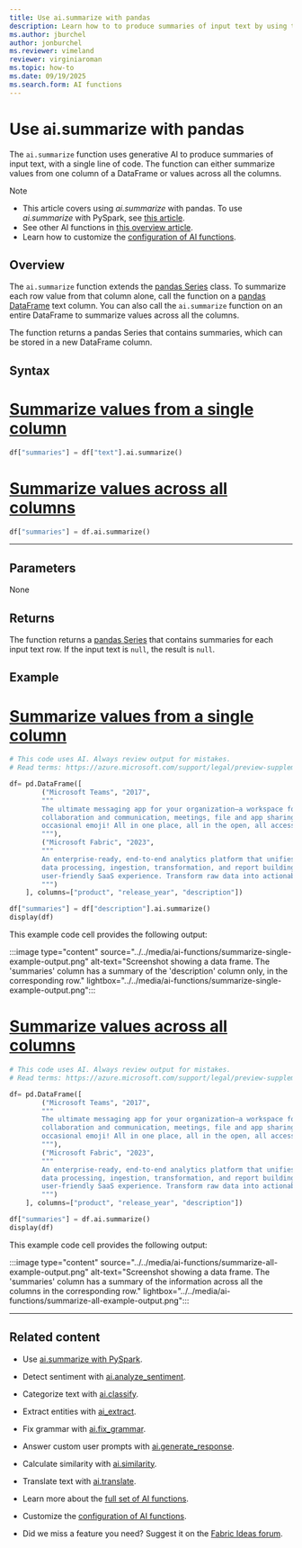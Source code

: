 ```yaml
---
title: Use ai.summarize with pandas
description: Learn how to to produce summaries of input text by using the ai.summarize function with pandas.
ms.author: jburchel
author: jonburchel
ms.reviewer: vimeland
reviewer: virginiaroman
ms.topic: how-to
ms.date: 09/19/2025
ms.search.form: AI functions
---
```


# Use ai.summarize with pandas

The `ai.summarize` function uses generative AI to produce summaries of input text, with a single line of code. The function can either summarize values from one column of a DataFrame or values across all the columns.

> [!NOTE]
> - This article covers using *ai.summarize* with pandas. To use *ai.summarize* with PySpark, see [this article](../pyspark/summarize.md).
> - See other AI functions in [this overview article](../overview.md).
> - Learn how to customize the [configuration of AI functions](./configuration.md).

## Overview

The `ai.summarize` function extends the [pandas Series](https://pandas.pydata.org/docs/reference/api/pandas.Series.html) class. To summarize each row value from that column alone, call the function on a [pandas DataFrame](https://pandas.pydata.org/docs/reference/api/pandas.DataFrame.html) text column. You can also call the `ai.summarize` function on an entire DataFrame to summarize values across all the columns.

The function returns a pandas Series that contains summaries, which can be stored in a new DataFrame column.

## Syntax

# [Summarize values from a single column](#tab/column-summary)

```python
df["summaries"] = df["text"].ai.summarize()
```

# [Summarize values across all columns](#tab/dataframe-summary)

```python
df["summaries"] = df.ai.summarize()
```

---

## Parameters

None

## Returns

The function returns a [pandas Series](https://pandas.pydata.org/docs/reference/api/pandas.Series.html) that contains summaries for each input text row. If the input text is `null`, the result is `null`.

## Example

# [Summarize values from a single column](#tab/column-summary)

```python
# This code uses AI. Always review output for mistakes. 
# Read terms: https://azure.microsoft.com/support/legal/preview-supplemental-terms/.

df= pd.DataFrame([
        ("Microsoft Teams", "2017",
        """
        The ultimate messaging app for your organization—a workspace for real-time 
        collaboration and communication, meetings, file and app sharing, and even the 
        occasional emoji! All in one place, all in the open, all accessible to everyone.
        """),
        ("Microsoft Fabric", "2023",
        """
        An enterprise-ready, end-to-end analytics platform that unifies data movement, 
        data processing, ingestion, transformation, and report building into a seamless, 
        user-friendly SaaS experience. Transform raw data into actionable insights.
        """)
    ], columns=["product", "release_year", "description"])

df["summaries"] = df["description"].ai.summarize()
display(df)
```

This example code cell provides the following output:

:::image type="content" source="../../media/ai-functions/summarize-single-example-output.png" alt-text="Screenshot showing a data frame. The 'summaries' column has a summary of the 'description' column only, in the corresponding row." lightbox="../../media/ai-functions/summarize-single-example-output.png":::

# [Summarize values across all columns](#tab/dataframe-summary)

```python
# This code uses AI. Always review output for mistakes. 
# Read terms: https://azure.microsoft.com/support/legal/preview-supplemental-terms/.

df= pd.DataFrame([
        ("Microsoft Teams", "2017",
        """
        The ultimate messaging app for your organization—a workspace for real-time 
        collaboration and communication, meetings, file and app sharing, and even the 
        occasional emoji! All in one place, all in the open, all accessible to everyone.
        """),
        ("Microsoft Fabric", "2023",
        """
        An enterprise-ready, end-to-end analytics platform that unifies data movement, 
        data processing, ingestion, transformation, and report building into a seamless, 
        user-friendly SaaS experience. Transform raw data into actionable insights.
        """)
    ], columns=["product", "release_year", "description"])

df["summaries"] = df.ai.summarize()
display(df)
```

This example code cell provides the following output:

:::image type="content" source="../../media/ai-functions/summarize-all-example-output.png" alt-text="Screenshot showing a data frame. The 'summaries' column has a summary of the information across all the columns in the corresponding row." lightbox="../../media/ai-functions/summarize-all-example-output.png":::

---

## Related content

- Use [ai.summarize with PySpark](../pyspark/summarize.md).
- Detect sentiment with [ai.analyze_sentiment](./analyze-sentiment.md).
- Categorize text with [ai.classify](./classify.md).
- Extract entities with [ai_extract](./extract.md).
- Fix grammar with [ai.fix_grammar](./fix-grammar.md).
- Answer custom user prompts with [ai.generate_response](./generate-response.md).
- Calculate similarity with [ai.similarity](./similarity.md).
- Translate text with [ai.translate](./translate.md).

- Learn more about the [full set of AI functions](../overview.md).
- Customize the [configuration of AI functions](./configuration.md).
- Did we miss a feature you need? Suggest it on the [Fabric Ideas forum](https://ideas.fabric.microsoft.com/).
